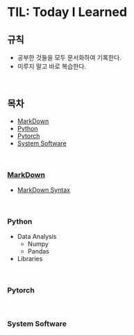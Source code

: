 # TIL: Today I Learned

## 규칙
- 공부한 것들을 모두 문서화하여 기록한다.
- 미루지 말고 바로 복습한다.

<br>


## 목차
- [MarkDown](#markdown)
- [Python](#Python)
- [Pytorch](#pytorch)
- [System Software](#system-software)

<br>

### [MarkDown](github.com/sieunp06/TIL/tree/main/MarkDown)
- [MarkDown Syntax](github.com/sieunp06/TIL/tree/main/MarkDown/Basic-MarkDown-Syntax.md)

<br>

### Python
- Data Analysis
    - Numpy
    - Pandas
- Libraries

<br>

### Pytorch

<br>

### System Software